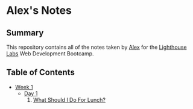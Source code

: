 # Alex's Notes

## Summary
This repository contains all of the notes taken by [Alex](https://github.com/kowo0403hk) for the [Lighthouse Labs](https://www.lighthouselabs.ca/) Web Development Bootcamp.

## Table of Contents
* [Week 1](/Week_1/)
  * [Day 1](/Week_1/Day_1/)
    1. [What Should I Do For Lunch?](/Week_1/Day_1/What_Should_I_Do_for_Lunch_Tips.md)